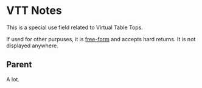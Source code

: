 # VTT Notes
This is a special use field related to Virtual Table Tops.

If used for other purpuses, it is [free-form](./free-form%20data.md "free-form data") and accepts hard returns. It is not displayed anywhere.

## Parent
A lot.
